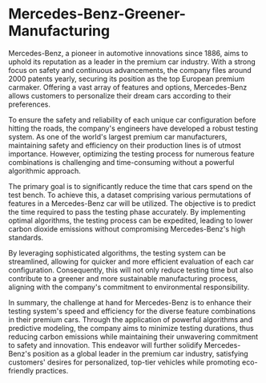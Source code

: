# Mercedes-Benz-Greener-Manufacturing
Mercedes-Benz, a pioneer in automotive innovations since 1886, aims to uphold its reputation as a leader in the premium car industry. With a strong focus on safety and continuous advancements, the company files around 2000 patents yearly, securing its position as the top European premium carmaker. Offering a vast array of features and options, Mercedes-Benz allows customers to personalize their dream cars according to their preferences.

To ensure the safety and reliability of each unique car configuration before hitting the roads, the company's engineers have developed a robust testing system. As one of the world's largest premium car manufacturers, maintaining safety and efficiency on their production lines is of utmost importance. However, optimizing the testing process for numerous feature combinations is challenging and time-consuming without a powerful algorithmic approach.

The primary goal is to significantly reduce the time that cars spend on the test bench. To achieve this, a dataset comprising various permutations of features in a Mercedes-Benz car will be utilized. The objective is to predict the time required to pass the testing phase accurately. By implementing optimal algorithms, the testing process can be expedited, leading to lower carbon dioxide emissions without compromising Mercedes-Benz's high standards.

By leveraging sophisticated algorithms, the testing system can be streamlined, allowing for quicker and more efficient evaluation of each car configuration. Consequently, this will not only reduce testing time but also contribute to a greener and more sustainable manufacturing process, aligning with the company's commitment to environmental responsibility.

In summary, the challenge at hand for Mercedes-Benz is to enhance their testing system's speed and efficiency for the diverse feature combinations in their premium cars. Through the application of powerful algorithms and predictive modeling, the company aims to minimize testing durations, thus reducing carbon emissions while maintaining their unwavering commitment to safety and innovation. This endeavor will further solidify Mercedes-Benz's position as a global leader in the premium car industry, satisfying customers' desires for personalized, top-tier vehicles while promoting eco-friendly practices.
